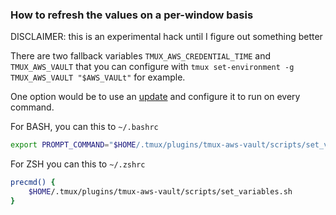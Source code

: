 ### How to refresh the values on a per-window basis

DISCLAIMER: this is an experimental hack until I figure out something better

There are two fallback variables `TMUX_AWS_CREDENTIAL_TIME` and `TMUX_AWS_VAULT` that you can configure with
`tmux set-environment -g TMUX_AWS_VAULT "$AWS_VAULt"` for example.

One option would be to use an [update](./scripts/set_variables.sh) and configure it to run on every command.

For BASH, you can this to `~/.bashrc`

```bash
export PROMPT_COMMAND="$HOME/.tmux/plugins/tmux-aws-vault/scripts/set_variables.sh"
```

For ZSH you can this to `~/.zshrc`

```zsh
precmd() {
    $HOME/.tmux/plugins/tmux-aws-vault/scripts/set_variables.sh
}
```
